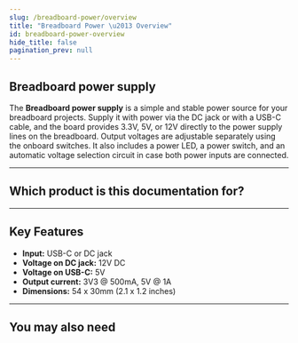 ```yaml
---
slug: /breadboard-power/overview
title: "Breadboard Power \u2013 Overview"
id: breadboard-power-overview
hide_title: false
pagination_prev: null
---
```

## Breadboard power supply

The **Breadboard power supply** is a simple and stable power source for your breadboard projects. Supply it with power via the DC jack or with a USB-C cable, and the board provides 3.3V, 5V, or 12V directly to the power supply lines on the breadboard. Output voltages are adjustable separately using the onboard switches. It also includes a power LED, a power switch, and an automatic voltage selection circuit in case both power inputs are connected.

<CenteredImage src="/img/breadboard-power/333084.jpg" alt="Breadboard power supply board" caption="Breadboard power supply board" width="500px"/>

---

## Which product is this documentation for?

<QuickLink 
  title="Breadboard power supply board" 
  description="333084"
  url="https://soldered.com/product/breadboard-power-supply-board/"
  image="/img/breadboard-power/333084.jpg" 
/>

---

## Key Features

- **Input:** USB-C or DC jack
- **Voltage on DC jack:** 12V DC
- **Voltage on USB-C:** 5V
- **Output current:** 3V3 @ 500mA, 5V @ 1A
- **Dimensions:** 54 x 30mm (2.1 x 1.2 inches)
  
---

## You may also need

<QuickLink 
  title="Power supply 12V 2A 24W" 
  description="108769"
  url="https://soldered.com/product/power-supply-12v-2a/"
  image="/img/breadboard-power/adapter.webp" 
/>